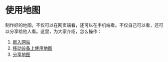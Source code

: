 # 使用地图
制作好的地图，不仅可以在网页端看，还可以在手机端看。不仅自己可以看，还可以分享给他人看。这里，为大家介绍，怎么操作：
1. [嵌入网站](/map-embed.html)
2. [移动设备上使用地图](/mobile.html)
3. [分享地图](/share-map.html)
